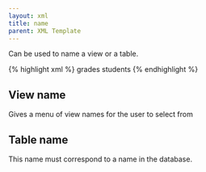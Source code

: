 ```yaml
---
layout: xml
title: name
parent: XML Template
---
```

Can be used to name a view or a table.

{% highlight xml %}
    <view>
        <name>grades</name>
        <table>
            <name>students</name>
{% endhighlight %}

## View name
Gives a menu of view names for the user to select from

## Table name
This name must correspond to a name in the database.